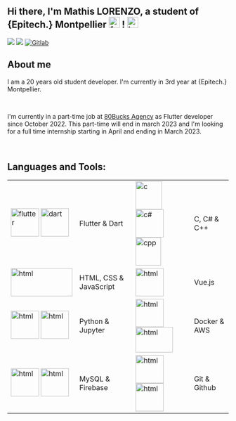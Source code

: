 ## Hi there, I'm Mathis LORENZO, a student of <a>{Epitech.}</a> Montpellier <img width="25px" height="25px" alt="french flag" src="https://media.giphy.com/media/X7BZYMtnDWxES0oY4I/giphy.gif"> ! <img width="25px" height="25px" alt="hand shake" src="https://media.giphy.com/media/hvRJCLFzcasrR4ia7z/giphy.gif">

<p align="left">
<a href="https://www.linkedin.com/in/mathis-lorenzo" target="_blank"><img src="https://img.shields.io/badge/linkedin-%230077B5.svg?&style=for-the-badge&logo=linkedin&logoColor=white"/></a>
<a href="https://github.com/mathis-lorenzo" target="_blank"><img src="https://img.shields.io/badge/github-%23000000.svg?&style=for-the-badge&logo=github&logoColor=white"/></a>
<a href='https://gitlab.com/mathis-lorenzo' target="_blank"><img alt='Gitlab' src='https://img.shields.io/badge/Gitlab-100000?style=for-the-badge&logo=Gitlab&logoColor=white&labelColor=2a2b61&color=2a2b61'/></a>
  
## About me

<p aling="left"><samp><p>I am a 20 years old student developer. I'm currently in 3rd year at <a>{Epitech.}</a> Montpellier.</p><br>
<p>I'm currently in a part-time job at <a href="https://www.80bucks-agency.com/creation-app-mobile">80Bucks Agency</a> as Flutter developer since October 2022. This part-time will end in march 2023 and 
I'm looking for a full time internship starting in April and ending in March 2023.</p><br>

</samp></p>


## Languages and Tools:

|             |             |             |             |
| ----------- | ----------- | ----------- | ----------- |
| <img width="64px" height="64px" alt="flutter" src="https://www.vectorlogo.zone/logos/flutterio/flutterio-icon.svg"> <img width="64px" height="64px" alt="dart" src="https://upload.wikimedia.org/wikipedia/commons/7/7e/Dart-logo.png">      | Flutter & Dart       | <img width="60px" height="64px" alt="c" src="https://seeklogo.com/images/C/c-programming-language-logo-9B32D017B1-seeklogo.com.png"> <img width="64px" height="64px" alt="c#" src="https://cdn.cdnlogo.com/logos/c/27/c.svg"> <img width="58px" height="64px" alt="cpp" src="https://scrapbox.io/api/pages/Icons/C++/icon">     | C, C# & C++        |
| <img width="140px" height="64px" alt="html" src="https://www.freepnglogos.com/uploads/html5-logo-png/html5-logo-best-web-design-psd-html-cms-development-ecommerce-6.png"> | HTML, CSS & JavaScript        | <img width="64px" height="64px" alt="html" src="https://vuejs.org/images/logo.png"> | Vue.js        |
| <img width="64px" height="64px" alt="html" src="https://www.vectorlogo.zone/logos/python/python-icon.svg"> <img width="64px" height="64px" alt="html" src="https://www.vectorlogo.zone/logos/jupyter/jupyter-icon.svg"> | Python & Jupyter        | <img width="64px" height="64px" alt="html" src="https://www.vectorlogo.zone/logos/docker/docker-icon.svg"> <img width="85px" height="58px" alt="html" src="https://upload.wikimedia.org/wikipedia/commons/thumb/9/93/Amazon_Web_Services_Logo.svg/1024px-Amazon_Web_Services_Logo.svg.png"> | Docker & AWS        |
| <img width="64px" height="64px" alt="html" src="https://www.vectorlogo.zone/logos/mysql/mysql-icon.svg"> <img width="64px" height="64px" alt="html" src="https://www.gameartguppy.com/wp-content/uploads/2019/04/mascot_firebase-logo.png"> | MySQL & Firebase        | <img width="64px" height="64px" alt="html" src="https://www.vectorlogo.zone/logos/git-scm/git-scm-icon.svg"> <img width="64px" height="64px" alt="html" src="https://upload.wikimedia.org/wikipedia/commons/9/91/Octicons-mark-github.svg"> | Git & Github        |
